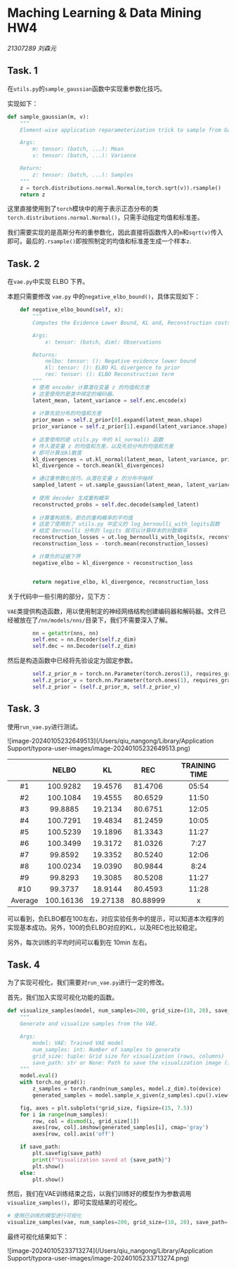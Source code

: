 # Maching Learning & Data Mining HW4

*21307289 刘森元*

## Task. 1

在`utils.py`的`sample_gaussian`函数中实现重参数化技巧。

实现如下：

```python
def sample_gaussian(m, v):
    """
    Element-wise application reparameterization trick to sample from Gaussian

    Args:
        m: tensor: (batch, ...): Mean
        v: tensor: (batch, ...): Variance

    Return:
        z: tensor: (batch, ...): Samples
    """
    z = torch.distributions.normal.Normal(m,torch.sqrt(v)).rsample()
    return z

```

这里直接使用到了`torch`模块中的用于表示正态分布的类`torch.distributions.normal.Normal()`，只需手动指定均值和标准差。

我们需要实现的是高斯分布的重参数化，因此直接将函数传入的`m`和`sqrt(v)`传入即可。最后的`.rsample()`即按照制定的均值和标准差生成一个样本`z`.

## Task. 2

在`vae.py`中实现 ELBO 下界。

本题只需要修改 `vae.py` 中的`negative_elbo_bound()`，具体实现如下：

```python
    def negative_elbo_bound(self, x):
        """
        Computes the Evidence Lower Bound, KL and, Reconstruction costs

        Args:
            x: tensor: (batch, dim): Observations

        Returns:
            nelbo: tensor: (): Negative evidence lower bound
            kl: tensor: (): ELBO KL divergence to prior
            rec: tensor: (): ELBO Reconstruction term
        """
        # 使用 encoder 计算潜在变量 z 的均值和方差
        # 这里使用的是类中绑定的编码器。
        latent_mean, latent_variance = self.enc.encode(x)
        
        # 计算先验分布的均值和方差
        prior_mean = self.z_prior[0].expand(latent_mean.shape)
        prior_variance = self.z_prior[1].expand(latent_variance.shape)
        
        # 这里使用的是 utils.py 中的 kl_normal() 函数
        # 传入潜变量 z 的均值和方差，以及先验分布的均值和方差
        # 即可计算出kl散度
        kl_divergences = ut.kl_normal(latent_mean, latent_variance, prior_mean, prior_variance)
        kl_divergence = torch.mean(kl_divergences)

        # 通过重参数化技巧，从潜在变量 z 的分布中抽样
        sampled_latent = ut.sample_gaussian(latent_mean, latent_variance)
        
        # 使用 decoder 生成重构概率
        reconstructed_probs = self.dec.decode(sampled_latent)
        
        # 计算重构损失，即负的重构概率的平均值
        # 这是了使用到了 utils.py 中定义的 log_bernoulli_with_logits函数
        # 给定 Bernoulli 分布的 logits 就可以计算样本的对数概率
        reconstruction_losses = ut.log_bernoulli_with_logits(x, reconstructed_probs)
        reconstruction_loss = -torch.mean(reconstruction_losses)

        # 计算负的证据下界
        negative_elbo = kl_divergence + reconstruction_loss


        return negative_elbo, kl_divergence, reconstruction_loss
```

关于代码中一些引用的部分，见下方：

`VAE`类提供构造函数，用以使用制定的神经网络结构创建编码器和解码器。文件已经被放在了`/nn/models/nns/`目录下，我们不需要深入了解。

```python
        nn = getattr(nns, nn)
        self.enc = nn.Encoder(self.z_dim)
        self.dec = nn.Decoder(self.z_dim)
```

然后是构造函数中已经将先验设定为固定参数。

```python
        self.z_prior_m = torch.nn.Parameter(torch.zeros(1), requires_grad=False)
        self.z_prior_v = torch.nn.Parameter(torch.ones(1), requires_grad=False)
        self.z_prior = (self.z_prior_m, self.z_prior_v)
```

## Task. 3

使用`run_vae.py`进行测试。

![image-20240105232649513](/Users/qiu_nangong/Library/Application Support/typora-user-images/image-20240105232649513.png)

|         |   NELBO   |    KL    |   REC    | TRAINING TIME |
| :-----: | :-------: | :------: | :------: | :-----------: |
|   #1    | 100.9282  | 19.4576  | 81.4706  |     05:54     |
|   #2    | 100.1084  | 19.4555  | 80.6529  |     11:50     |
|   #3    |  99.8885  | 19.2134  | 80.6751  |     12:05     |
|   #4    | 100.7291  | 19.4834  | 81.2459  |     10:05     |
|   #5    | 100.5239  | 19.1896  | 81.3343  |     11:27     |
|   #6    | 100.3499  | 19.3172  | 81.0326  |     7:27      |
|   #7    |  99.8592  | 19.3352  | 80.5240  |     12:06     |
|   #8    | 100.0234  | 19.0390  | 80.9844  |     8:24      |
|   #9    |  99.8293  | 19.3085  | 80.5208  |     11:27     |
|   #10   |  99.3737  | 18.9144  | 80.4593  |     11:28     |
| Average | 100.16136 | 19.27138 | 80.88999 |       x       |

可以看到，负ELBO都在100左右，对应实验任务中的提示，可以知道本次程序的实现基本成功。另外，100的负ELBO对应的KL，以及REC也比较稳定。

另外，每次训练的平均时间可以看到在 10min 左右。

## Task. 4

为了实现可视化，我们需要对`run_vae.py`进行一定的修改。

首先，我们加入实现可视化功能的函数。

```python
def visualize_samples(model, num_samples=200, grid_size=(10, 20), save_path=None):
    """
    Generate and visualize samples from the VAE.

    Args:
        model: VAE: Trained VAE model
        num_samples: int: Number of samples to generate
        grid_size: tuple: Grid size for visualization (rows, columns)
        save_path: str or None: Path to save the visualization image (if None, show the plot)
    """
    model.eval()
    with torch.no_grad():
        z_samples = torch.randn(num_samples, model.z_dim).to(device)
        generated_samples = model.sample_x_given(z_samples).cpu().view(-1, 28, 28)

    fig, axes = plt.subplots(*grid_size, figsize=(15, 7.5))
    for i in range(num_samples):
        row, col = divmod(i, grid_size[1])
        axes[row, col].imshow(generated_samples[i], cmap='gray')
        axes[row, col].axis('off')

    if save_path:
        plt.savefig(save_path)
        print(f"Visualization saved at {save_path}")
        plt.show()
    else:
        plt.show()

```

然后，我们在VAE训练结束之后，以我们训练好的模型作为参数调用`visualize_samples()`，即可实现结果的可视化。

```python
# 使用已训练的模型进行可视化
visualize_samples(vae, num_samples=200, grid_size=(10, 20), save_path='./visualizing_result.png')
```

最终可视化结果如下：

![image-20240105233713274](/Users/qiu_nangong/Library/Application Support/typora-user-images/image-20240105233713274.png)



